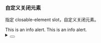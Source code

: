 ### 自定义关闭元素

指定 <yc-tag>closable-element</yc-tag> slot，自定义关闭元素。

<div class="cell-demo vp-raw">
  <yc-row :gutter="[40, 20]">
    <yc-col :span="12">
      <yc-alert closable>
        <template #close-element>
          <icon-close-circle />
        </template>
        This is an info alert.
      </yc-alert>
    </yc-col>
    <yc-col :span="12">
      <yc-alert closable>
        <template #close-element> Close </template>
        This is an info alert.
      </yc-alert>
    </yc-col>
  </yc-row>
</div>

<details>
<summary>
 <button class="code-btn"  >
    <icon-code />
 </button>
</summary>

```vue
<template>
  <yc-row :gutter="[40, 20]">
    <yc-col :span="12">
      <yc-alert closable>
        <template #close-element>
          <icon-close-circle />
        </template>
        This is an info alert.
      </yc-alert>
    </yc-col>
    <yc-col :span="12">
      <yc-alert closable>
        <template #close-element> Close </template>
        This is an info alert.
      </yc-alert>
    </yc-col>
  </yc-row>
</template>
```

</details>
